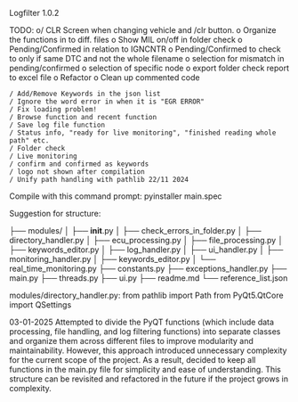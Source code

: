 Logfilter 1.0.2

TODO:
    o/ CLR Screen when changing vehicle and /clr button. 
    o Organize the functions in to diff. files 
    o Show MIL on/off in folder check
    o Pending/Confirmed in relation to IGNCNTR
    o Pending/Confirmed to check to only if same DTC and not the whole filename
    o selection for mismatch in pending/confirmed
    o selection of specific node
    o export folder check report to excel file
    o Refactor
    o Clean up commented code
    
    / Add/Remove Keywords in the json list
    / Ignore the word error in when it is "EGR ERROR"
    / Fix loading problem!
    / Browse function and recent function           
    / Save log file function 
    / Status info, "ready for live monitoring", "finished reading whole path" etc. 
    / Folder check
    / Live monitoring
    / confirm and confirmed as keywords
    / logo not shown after compilation
    / Unify path handling with pathlib 22/11 2024

Compile with this command prompt:
pyinstaller main.spec


Suggestion for structure:

├── modules/
│   ├── __init__.py
│   ├── check_errors_in_folder.py
│   ├── directory_handler.py
│   ├── ecu_processing.py
│   ├── file_processing.py
│   ├── keywords_editor.py
│   ├── log_handler.py
│   ├── ui_handler.py
│   ├── monitoring_handler.py
│   ├── keywords_editor.py
│   └── real_time_monitoring.py
├── constants.py
├── exceptions_handler.py
├── main.py
├── threads.py
├── ui.py
├── readme.md
└── reference_list.json

modules/directory_handler.py: 
from pathlib import Path
from PyQt5.QtCore import QSettings

03-01-2025
Attempted to divide the PyQT functions (which include data processing, file handling, and log filtering functions) into separate classes and organize them across different files to improve modularity and maintainability. However, this approach introduced unnecessary complexity for the current scope of the project. As a result, decided to keep all functions in the main.py file for simplicity and ease of understanding. This structure can be revisited and refactored in the future if the project grows in complexity. 